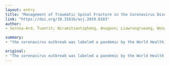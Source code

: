 ```yaml
---
layout: entry
title: "Management of Traumatic Spinal Fracture in the Coronavirus Disease 2019 Situation"
link: "https://doi.org/10.31616/asj.2019.0183"
author:
- Sornsa-Ard, Tuanrit; Niramitsantiphong, Anugoon; Liawrungrueang, Wongthawat

summary:
- "the coronavirus outbreak was labeled a pandemic by the World Health Organization in 2020. Patients who require spine surgery should receive screening to prevent nosocomial cross-infection before surgery. Spine fracture and spinal injury are critical and serious. There are no standard protocols for management of traumatic spine fracture during the COVID-19 outbreak. This article proposes a treatment algorithm for the management of the traumatic spinal injury."

original:
- "The coronavirus outbreak was labeled a pandemic by the World Health Organization in 2020. Patients who require spine surgery should receive coronavirus disease 2019 (COVID-19) screening to prevent nosocomial cross-infection before surgery. However, spine fracture and spinal injury are critical and serious, and there are no standard protocols for management. This article aims to propose a treatment algorithm for the management of traumatic spine fracture during the COVID-19 pandemic."
---
```


